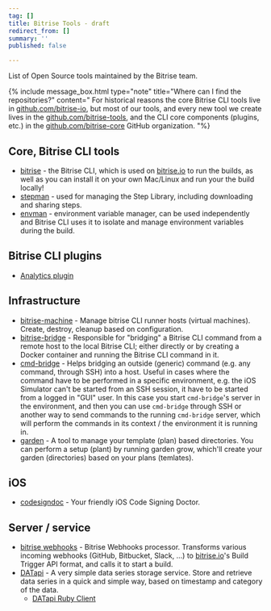 ```yaml
---
tag: []
title: Bitrise Tools - draft
redirect_from: []
summary: ''
published: false

---
```

List of Open Source tools maintained by the Bitrise team.

{% include message_box.html type="note" title="Where can I find the repositories?" content=" For historical reasons the core Bitrise CLI tools live in [github.com/bitrise-io](https://github.com/bitrise-io), but most of our tools, and every new tool we create lives in the [github.com/bitrise-tools](https://github.com/bitrise-tools), and the CLI core components (plugins, etc.) in the [github.com/bitrise-core](https://github.com/bitrise-core) GitHub organization. "%}

## Core, Bitrise CLI tools

* [bitrise](https://github.com/bitrise-io/bitrise) - the Bitrise CLI, which is used on [bitrise.io](https://www.bitrise.io) to run the builds, as well as you can install it on your own Mac/Linux and run your the build locally!
* [stepman](https://github.com/bitrise-io/stepman) - used for managing the Step Library, including downloading and sharing steps.
* [envman](https://github.com/bitrise-io/envman) - environment variable manager, can be used independently and Bitrise CLI uses it to isolate and manage environment variables during the build.

## Bitrise CLI plugins

* [Analytics plugin](https://github.com/bitrise-core/bitrise-plugins-analytics)

## Infrastructure

* [bitrise-machine](https://github.com/bitrise-tools/bitrise-machine) - Manage bitrise CLI runner hosts (virtual machines). Create, destroy, cleanup based on configuration.
* [bitrise-bridge](https://github.com/bitrise-tools/bitrise-bridge) - Responsible for "bridging" a Bitrise CLI command from a remote host to the local Bitrise CLI; either directly or by creating a Docker container and running the Bitrise CLI command in it.
* [cmd-bridge](https://github.com/bitrise-io/cmd-bridge) - Helps bridging an outside (generic) command (e.g. any command, through SSH) into a host. Useful in cases where the command have to be performed in a specific environment, e.g. the iOS Simulator can't be started from an SSH session, it have to be started from a logged in "GUI" user. In this case you start `cmd-bridge`'s server in the environment, and then you can use `cmd-bridge` through SSH or another way to send commands to the running `cmd-bridge` server, which will perform the commands in its context / the environment it is running in.
* [garden](https://github.com/bitrise-tools/garden) - A tool to manage your template (plan) based directories. You can perform a setup (plant) by running garden grow, which'll create your garden (directories) based on your plans (temlates).

## iOS

* [codesigndoc](https://github.com/bitrise-tools/codesigndoc) - Your friendly iOS Code Signing Doctor.

## Server / service

* [bitrise webhooks](https://github.com/bitrise-io/bitrise-webhooks) - Bitrise Webhooks processor. Transforms various incoming webhooks (GitHub, Bitbucket, Slack, ...) to [bitrise.io](https://www.bitrise.io)'s Build Trigger API format, and calls it to start a build.
* [DATapi](https://github.com/bitrise-tools/datapi) - A very simple data series storage service. Store and retrieve data series in a quick and simple way, based on timestamp and category of the data.
  * [DATapi Ruby Client](https://github.com/bitrise-tools/datapi-client)